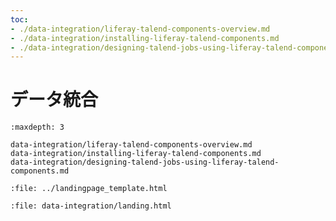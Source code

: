 ```yaml
---
toc:
- ./data-integration/liferay-talend-components-overview.md
- ./data-integration/installing-liferay-talend-components.md
- ./data-integration/designing-talend-jobs-using-liferay-talend-components.md
---
```

# データ統合

```{toctree}
:maxdepth: 3

data-integration/liferay-talend-components-overview.md
data-integration/installing-liferay-talend-components.md
data-integration/designing-talend-jobs-using-liferay-talend-components.md
```

```{raw} html
:file: ../landingpage_template.html
```

```{raw} html
:file: data-integration/landing.html
```
